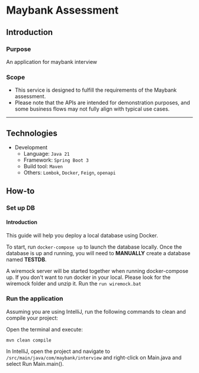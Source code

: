 # Maybank Assessment

## Introduction
### Purpose
An application for maybank interview

### Scope
* This service is designed to fulfill the requirements of the Maybank assessment. 
* Please note that the APIs are intended for demonstration purposes, and some business flows may not fully align with typical use cases.

---
## Technologies
* Development
    * Language: `Java 21`
    * Framework: `Spring Boot 3`
    * Build tool: `Maven`
    * Others: `Lombok`, `Docker`, `Feign`, `openapi`

## How-to
### Set up DB
#### Introduction 
This guide will help you deploy a local database using Docker.

To start, run `docker-compose up` to launch the database locally. Once the database is up and running, you will need to **MANUALLY** create a database named **TESTDB**.

A wiremock server will be started together when running docker-compose up. If you don't want to run docker in your local. Please look for the wiremock folder and unzip it. 
Run the `run wiremock.bat`

### Run the application
Assuming you are using IntelliJ, run the following commands to clean and compile your project:

Open the terminal and execute:
```agsl
mvn clean compile
```

In IntelliJ, open the project and navigate to `/src/main/java/com/maybank/interview` and right-click on Main.java and select Run Main.main().
